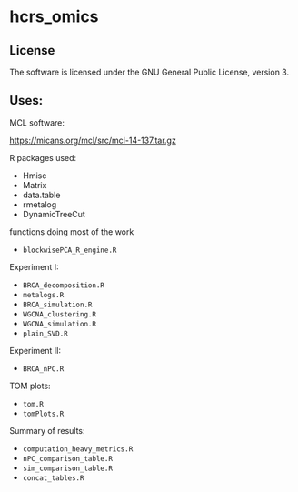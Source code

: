 # hcrs_omics

## License
The software is licensed under the GNU General Public License, version 3.

## Uses:

MCL software:

https://micans.org/mcl/src/mcl-14-137.tar.gz



R packages used:
- Hmisc
- Matrix
- data.table
- rmetalog
- DynamicTreeCut

functions doing most of the work
- `blockwisePCA_R_engine.R`

Experiment I:
- `BRCA_decomposition.R`
- `metalogs.R`
- `BRCA_simulation.R`
- `WGCNA_clustering.R`
- `WGCNA_simulation.R`
- `plain_SVD.R`

Experiment II:
- `BRCA_nPC.R`

TOM plots:
- `tom.R`
- `tomPlots.R`

Summary of results:
- `computation_heavy_metrics.R`
- `nPC_comparison_table.R`
- `sim_comparison_table.R`
- `concat_tables.R`
 
